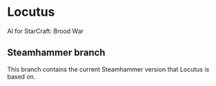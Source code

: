# Locutus
AI for StarCraft: Brood War

## Steamhammer branch

This branch contains the current Steamhammer version that Locutus is based on.
